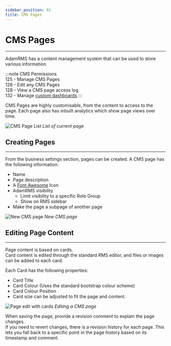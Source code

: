 ```yaml
---
sidebar_position: 41
title: CMS Pages
---
```


# CMS Pages
---
AdamRMS has a content management system that can be used to store various information.

:::note CMS Permissions  
125 - Manage CMS Pages  
126 - Edit any CMS Pages  
128 - View a CMS page access log  
132 - Manage [custom dashboards](custom-dashboards)
:::

CMS Pages are highly customisable, from the content to access to the page. Each page also has inbuilt analytics which show page views over time.

![CMS Page List](/img/tutorial/cms/cms-settings.png)
*List of current page*

## Creating Pages
---
From the business settings section, pages can be created. A CMS page has the following information:
- Name
- Page description
- A [Font Awesome](https://fontawesome.com/v5.15/icons?d=gallery&p=1&m=free) Icon
- AdamRMS visibility
  - Limit visibility to a specific Role Group
  - Show on RMS sidebar
- Make the page a subpage of another page

![New CMS page](/img/tutorial/cms/cms-new.png)
*New CMS page*

## Editing Page Content
---

Page content is based on cards.  
Card content is edited through the standard RMS editor, and files or images can be added to each card.  

Each Card has the following properties:
- Card Title
- Card Colour (Uses the standard bootstrap colour scheme)
- Card Colour Position
- Card size can be adjusted to fit the page and content.

![Page edit with cards](/img/tutorial/cms/cms-edit.png)
*Editing a CMS page*

When saving the page, provide a revision comment to explain the page changes.  
If you need to revert changes, there is a revision history for each page. This lets you fall back to a specific point in the page history based on its timestamp and comment.
